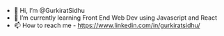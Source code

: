 - 👋 Hi, I’m @GurkiratSidhu
- 🌱 I’m currently learning Front End Web Dev using Javascript and React
- 📫 How to reach me - https://www.linkedin.com/in/gurkiratsidhu/

<!---
GurkiratSidhu/GurkiratSidhu is a ✨ special ✨ repository because its `README.md` (this file) appears on your GitHub profile.
You can click the Preview link to take a look at your changes.
--->
